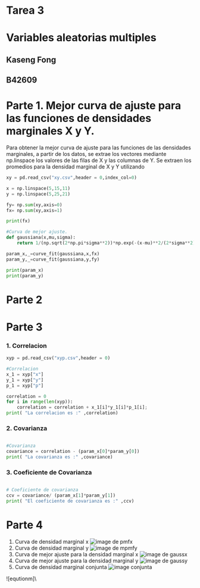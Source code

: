 # Tarea 3 
# Variables aleatorias multiples
## Kaseng Fong 
## B42609



# Parte 1. Mejor curva de ajuste para las funciones de densidades marginales X y Y.

Para obtener la mejor curva de ajuste para las funciones de las densidades marginales, a partir de los datos, se extrae los vectores mediante np.linspace los valores de las filas de X y las columnas de Y. Se extraen los promedios para la densidad marginal de X y Y  utilizando  

``` python
xy = pd.read_csv("xy.csv",header = 0,index_col=0)

x = np.linspace(5,15,11)
y = np.linspace(5,25,21)

fy= np.sum(xy,axis=0)
fx= np.sum(xy,axis=1)

print(fx)

#Curva de mejor ajuste. 
def gaussiana(x,mu,sigma):
    return 1/(np.sqrt(2*np.pi*sigma**2))*np.exp(-(x-mu)**2/(2*sigma**2))

param_x,_=curve_fit(gaussiana,x,fx)
param_y,_=curve_fit(gaussiana,y,fy)

print(param_x)
print(param_y)
```

# Parte 2 



# Parte 3  


### 1. Correlacion 


``` python
xyp = pd.read_csv("xyp.csv",header = 0)

#Correlacion
x_1 = xyp["x"] 
y_1 = xyp["y"] 
p_1 = xyp["p"]

correlation = 0 
for i in range(len(xyp)):
    correlation = correlation + x_1[i]*y_1[i]*p_1[i]; 
print( "La correlacion es :" ,correlation)


```


### 2. Covarianza

``` python

#Covarianza 
covariance = correlation - (param_x[0]*param_y[0])
print( "La covarianza es :" ,covariance)


```

### 3. Coeficiente de Covarianza

``` python

# Coeficiente de covarianza
ccv = covariance/ (param_x[1]*param_y[1])
print( "El coeficiente de covarianza es :" ,ccv)


```


# Parte 4


1. Curva de densidad marginal x
![image de pmfx](fx.png)
1. Curva de densidad marginal y
![image de mpmfy](fy.png)
1. Curva de  mejor ajuste para la densidad marginal x
![image de gaussx](ajustex.png)
1. Curva de mejor ajuste para la densidad marginal y
![image de gaussy](ajustey.png)
1. Curva de densidad marginal conjunta
![image conjunta](3d.png)



![equtionm]\